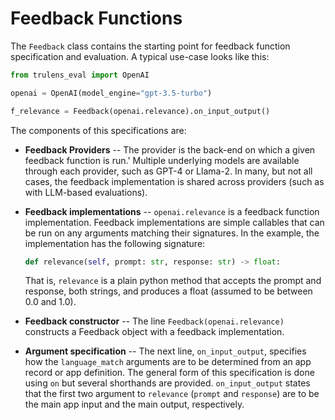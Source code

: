 # Feedback Functions

The `Feedback` class contains the starting point for feedback function
specification and evaluation. A typical use-case looks like this:

```python
from trulens_eval import OpenAI

openai = OpenAI(model_engine="gpt-3.5-turbo")

f_relevance = Feedback(openai.relevance).on_input_output()
```

The components of this specifications are:

- **Feedback Providers** -- The provider is the back-end on which a given
  feedback function is run.' Multiple underlying models are available through
  each provider, such as GPT-4 or Llama-2. In many, but not all cases, the
  feedback implementation is shared across providers (such as with LLM-based
  evaluations).

- **Feedback implementations** -- `openai.relevance` is a feedback function
  implementation. Feedback implementations are simple callables that can be run
  on any arguments matching their signatures. In the example, the implementation
  has the following signature:

  ```python
  def relevance(self, prompt: str, response: str) -> float:
  ```

  That is, `relevance` is a plain python method that accepts the prompt and
  response, both strings, and produces a float (assumed to be between 0.0 and
  1.0).

- **Feedback constructor** -- The line `Feedback(openai.relevance)` constructs a
  Feedback object with a feedback implementation.

- **Argument specification** -- The next line, `on_input_output`, specifies how
  the `language_match` arguments are to be determined from an app record or app
  definition. The general form of this specification is done using `on` but
  several shorthands are provided. `on_input_output` states that the first two
  argument to `relevance` (`prompt` and `response`) are to be the main app input
  and the main output, respectively.
